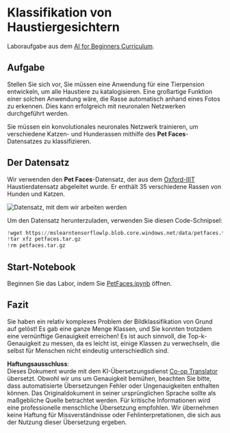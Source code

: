 <!--
CO_OP_TRANSLATOR_METADATA:
{
  "original_hash": "f3d2cee9cb3c52160419e560c57a690e",
  "translation_date": "2025-08-24T09:36:20+00:00",
  "source_file": "lessons/4-ComputerVision/07-ConvNets/lab/README.md",
  "language_code": "de"
}
-->
# Klassifikation von Haustiergesichtern

Laboraufgabe aus dem [AI for Beginners Curriculum](https://github.com/microsoft/ai-for-beginners).

## Aufgabe

Stellen Sie sich vor, Sie müssen eine Anwendung für eine Tierpension entwickeln, um alle Haustiere zu katalogisieren. Eine großartige Funktion einer solchen Anwendung wäre, die Rasse automatisch anhand eines Fotos zu erkennen. Dies kann erfolgreich mit neuronalen Netzwerken durchgeführt werden.

Sie müssen ein konvolutionales neuronales Netzwerk trainieren, um verschiedene Katzen- und Hunderassen mithilfe des **Pet Faces**-Datensatzes zu klassifizieren.

## Der Datensatz

Wir verwenden den **Pet Faces**-Datensatz, der aus dem [Oxford-IIIT](https://www.robots.ox.ac.uk/~vgg/data/pets/) Haustierdatensatz abgeleitet wurde. Er enthält 35 verschiedene Rassen von Hunden und Katzen.

![Datensatz, mit dem wir arbeiten werden](../../../../../../lessons/4-ComputerVision/07-ConvNets/lab/images/data.png)

Um den Datensatz herunterzuladen, verwenden Sie diesen Code-Schnipsel:

```python
!wget https://mslearntensorflowlp.blob.core.windows.net/data/petfaces.tar.gz
!tar xfz petfaces.tar.gz
!rm petfaces.tar.gz
```

## Start-Notebook

Beginnen Sie das Labor, indem Sie [PetFaces.ipynb](../../../../../../lessons/4-ComputerVision/07-ConvNets/lab/PetFaces.ipynb) öffnen.

## Fazit

Sie haben ein relativ komplexes Problem der Bildklassifikation von Grund auf gelöst! Es gab eine ganze Menge Klassen, und Sie konnten trotzdem eine vernünftige Genauigkeit erreichen! Es ist auch sinnvoll, die Top-k-Genauigkeit zu messen, da es leicht ist, einige Klassen zu verwechseln, die selbst für Menschen nicht eindeutig unterschiedlich sind.

**Haftungsausschluss**:  
Dieses Dokument wurde mit dem KI-Übersetzungsdienst [Co-op Translator](https://github.com/Azure/co-op-translator) übersetzt. Obwohl wir uns um Genauigkeit bemühen, beachten Sie bitte, dass automatisierte Übersetzungen Fehler oder Ungenauigkeiten enthalten können. Das Originaldokument in seiner ursprünglichen Sprache sollte als maßgebliche Quelle betrachtet werden. Für kritische Informationen wird eine professionelle menschliche Übersetzung empfohlen. Wir übernehmen keine Haftung für Missverständnisse oder Fehlinterpretationen, die sich aus der Nutzung dieser Übersetzung ergeben.
